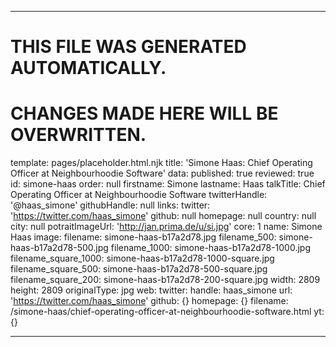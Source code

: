 ----

# THIS FILE WAS GENERATED AUTOMATICALLY.
# CHANGES MADE HERE WILL BE OVERWRITTEN.

template: pages/placeholder.html.njk
title: 'Simone Haas: Chief Operating Officer at Neighbourhoodie Software'
data:
  published: true
  reviewed: true
  id: simone-haas
  order: null
  firstname: Simone
  lastname: Haas
  talkTitle: Chief Operating Officer at Neighbourhoodie Software
  twitterHandle: '@haas_simone'
  githubHandle: null
  links:
    twitter: 'https://twitter.com/haas_simone'
    github: null
    homepage: null
  country: null
  city: null
  potraitImageUrl: 'http://jan.prima.de/u/si.jpg'
  core: 1
  name: Simone Haas
  image:
    filename: simone-haas-b17a2d78.jpg
    filename_500: simone-haas-b17a2d78-500.jpg
    filename_1000: simone-haas-b17a2d78-1000.jpg
    filename_square_1000: simone-haas-b17a2d78-1000-square.jpg
    filename_square_500: simone-haas-b17a2d78-500-square.jpg
    filename_square_200: simone-haas-b17a2d78-200-square.jpg
    width: 2809
    height: 2809
    originalType: jpg
  web:
    twitter:
      handle: haas_simone
      url: 'https://twitter.com/haas_simone'
    github: {}
    homepage: {}
filename: /simone-haas/chief-operating-officer-at-neighbourhoodie-software.html
yt: {}

----

 